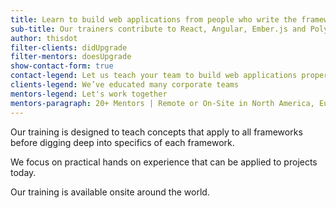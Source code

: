 ```yaml
---
title: Learn to build web applications from people who write the frameworks.
sub-title: Our trainers contribute to React, Angular, Ember.js and Polymer.
author: thisdot
filter-clients: didUpgrade
filter-mentors: doesUpgrade
show-contact-form: true
contact-legend: Let us teach your team to build web applications properly.
clients-legend: We’ve educated many corporate teams
mentors-legend: Let's work together
mentors-paragraph: 20+ Mentors | Remote or On-Site in North America, Europe, India and Asia
---
```


Our training is designed to teach concepts that apply to all frameworks before digging deep into specifics of each framework.

We focus on practical hands on experience that can be applied to projects today.

Our training is available onsite around the world.